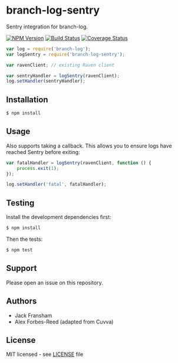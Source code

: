 # branch-log-sentry

Sentry integration for branch-log.

[![NPM Version](https://img.shields.io/npm/v/branch-log-sentry.svg?style=flat)](//www.npmjs.org/package/branch-log-sentry)
[![Build Status](https://img.shields.io/travis/branch-app/log-sentry-node.svg?style=flat)](//travis-ci.org/branch-app/log-sentry-node)
[![Coverage Status](https://img.shields.io/coveralls/branch-app/log-sentry-node.svg?style=flat)](//coveralls.io/r/branch-app/log-sentry-node)

```js
var log = require('branch-log');
var logSentry = require('branch-log-sentry');

var ravenClient; // existing Raven client

var sentryHandler = logSentry(ravenClient);
log.setHandler(sentryHandler);
```

## Installation

```bash
$ npm install
```

## Usage

Also supports taking a callback. This allows you to ensure logs have reached
Sentry before exiting:

```js
var fatalHandler = logSentry(ravenClient, function () {
	process.exit(1);
});

log.setHandler('fatal', fatalHandler);
```

## Testing

Install the development dependencies first:

```bash
$ npm install
```

Then the tests:

```bash
$ npm test
```

## Support

Please open an issue on this repository.

## Authors

- Jack Fransham
- Alex Forbes-Reed (adapted from Cuvva)

## License

MIT licensed - see [LICENSE](LICENSE) file
